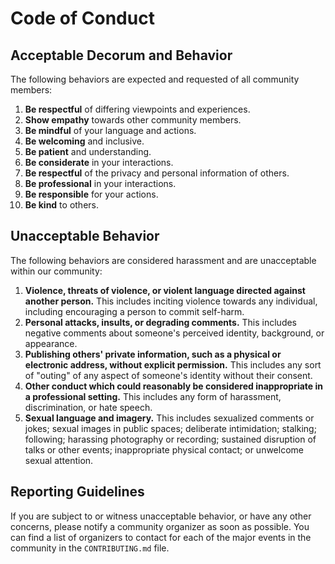 # Code of Conduct

## Acceptable Decorum and Behavior

The following behaviors are expected and requested of all community members:

1. **Be respectful** of differing viewpoints and experiences.
2. **Show empathy** towards other community members.
3. **Be mindful** of your language and actions.
4. **Be welcoming** and inclusive.
5. **Be patient** and understanding.
6. **Be considerate** in your interactions.
7. **Be respectful** of the privacy and personal information of others.
8. **Be professional** in your interactions.
9. **Be responsible** for your actions.
10. **Be kind** to others.

## Unacceptable Behavior

The following behaviors are considered harassment and are unacceptable within our community:

1. **Violence, threats of violence, or violent language directed against another person.** This includes inciting violence towards any individual, including encouraging a person to commit self-harm.
2. **Personal attacks, insults, or degrading comments.** This includes negative comments about someone's perceived identity, background, or appearance.
3. **Publishing others' private information, such as a physical or electronic address, without explicit permission.** This includes any sort of "outing" of any aspect of someone's identity without their consent.
4. **Other conduct which could reasonably be considered inappropriate in a professional setting.** This includes any form of harassment, discrimination, or hate speech.
5. **Sexual language and imagery.** This includes sexualized comments or jokes; sexual images in public spaces; deliberate intimidation; stalking; following; harassing photography or recording; sustained disruption of talks or other events; inappropriate physical contact; or unwelcome sexual attention.

## Reporting Guidelines

If you are subject to or witness unacceptable behavior, or have any other concerns, please notify a community organizer as soon as possible. You can find a list of organizers to contact for each of the major events in the community in the `CONTRIBUTING.md` file.
